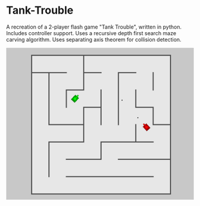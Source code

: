 # Tank-Trouble

A recreation of a 2-player flash game "Tank Trouble", written in python. Includes controller support. Uses a recursive depth first search maze carving algorithm. Uses separating axis theorem for collision detection.

![tank_trouble_example](screenshot/tank_trouble_screenshot.png)
